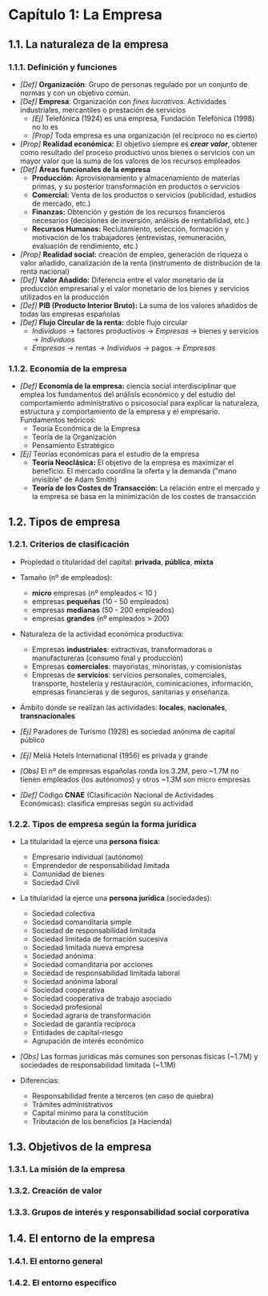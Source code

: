 # Capítulo 1: La Empresa

## 1.1. La naturaleza de la empresa

### 1.1.1. Definición y funciones

  - *[Def]* **Organización**: Grupo de personas regulado por un conjunto de normas
  y con un objetivo común.
  - *[Def]* **Empresa**: Organización con *fines lucrativos*.
  Actividades industriales, mercantiles o prestación de servicios
    - *[Ej]* Telefónica (1924) es una empresa, Fundación Telefónica (1998) no lo es
    - *[Prop]* Toda empresa es una organización (el recíproco no es cierto)
  - *[Prop]* **Realidad económica:** El objetivo siempre es ***crear valor***,
  obtener como resultado del proceso productivo unos bienes o servicios con un mayor valor que la suma de los valores de los recursos empleados
  - *[Def]* **Áreas funcionales de la empresa**
    - **Producción:** Aprovisionamiento y almacenamiento de materias primas, y su posterior transformación en productos o servicios
    - **Comercial:** Venta de los productos o servicios (publicidad, estudios de mercado, etc.)
    - **Finanzas:** Obtención y gestión de los recursos financieros necesarios (decisiones de inversión, análisis de rentabilidad, etc.)
    - **Recursos Humanos:** Reclutamiento, selección, formación y motivación de los trabajadores (entrevistas, remuneración, evaluación de rendimiento, etc.)
  - *[Prop]* **Realidad social:** creación de empleo, generación de riqueza o valor añadido, canalización de la renta (instrumento de distribución de la renta nacional)
  - *[Def]* **Valor Añadido:** Diferencia entre el valor monetario de la producción empresarial y el valor monetario de los bienes y servicios utilizados en la producción
  - *[Def]* **PIB (Producto Interior Bruto):** La suma de los valores añadidos de todas las empresas españolas
  - *[Def]* **Flujo Circular de la renta:** doble flujo circular
    - *Individuos* -> factores productivos -> *Empresas* -> bienes y servicios -> *Individuos*
    - *Empresas* -> rentas -> *Individuos* -> pagos -> *Empresas*

### 1.1.2. Economía de la empresa

  - *[Def]* **Economía de la empresa:** ciencia social interdisciplinar que emplea los fundamentos del análisis económico y del estudio del comportamiento administrativo o psicosocial para explicar la naturaleza, estructura y comportamiento de la empresa y el empresario. Fundamentos teóricos:
    - Teoría Económica de la Empresa
    - Teoría de la Organización
    - Pensamiento Estratégico
  - *[Ej]* Teorías económicas para el estudio de la empresa
    - **Teoría Neoclásica:** El objetivo de la empresa es maximizar el beneficio. El mercado coordina la oferta y la demanda ("mano invisible" de Adam Smith)
    - **Teoría de los Costes de Transacción:** La relación entre el mercado y la empresa se basa en la minimización de los costes de transacción

## 1.2. Tipos de empresa

### 1.2.1. Criterios de clasificación

  - Propiedad o titularidad del capital: **privada**, **pública**, **mixta**
  - Tamaño (nº de empleados):
    - **micro** empresas (nº empleados < 10 )
    - empresas **pequeñas** (10 - 50 empleados)
    - empresas **medianas** (50 - 200 empleados)
    - empresas **grandes** (nº empleados > 200)
  - Naturaleza de la actividad económica productiva:
    - Empresas **industriales**: extractivas, transformadoras o manufactureras (consumo final y producción)
    - Empresas **comerciales**: mayoristas, minoristas, y comisionistas
    - Empresas de **servicios**: servicios personales, comerciales, transporte, hostelería y restauración, cominicaciones, información, empresas financieras y de seguros, sanitarias y enseñanza.
  - Ámbito donde se realizan las actividades: **locales**, **nacionales**, **transnacionales**

  - *[Ej]* Paradores de Turismo (1928) es sociedad anónima de capital público
  - *[Ej]* Meliá Hotels International (1956) es privada y grande

  - *[Obs]* El nº de empresas españolas ronda los 3.2M, pero ~1.7M no tienen empleados (los autónomos) y otros ~1.3M son micro empresas

  - *[Def]* Código **CNAE** (Clasificación Nacional de Actividades Económicas): clasifica empresas según su actividad

### 1.2.2. Tipos de empresa según la forma jurídica

  - La titularidad la ejerce una **persona física**:
    - Empresario individual (autónomo)
    - Emprendedor de responsabilidad limitada
    - Comunidad de bienes
    - Sociedad Civil


  - La titularidad la ejerce una **persona jurídica** (sociedades):
    - Sociedad colectiva
    - Sociedad comanditaria simple
    - Sociedad de responsabilidad limitada
    - Sociedad limitada de formación sucesiva
    - Sociedad limitada nueva empresa
    - Sociedad anónima
    - Sociedad comanditaria por acciones
    - Sociedad de responsabilidad limitada laboral
    - Sociedad anónima laboral
    - Sociedad cooperativa
    - Sociedad cooperativa de trabajo asociado
    - Sociedad profesional
    - Sociedad agraria de transformación
    - Sociedad de garantía recíproca
    - Entidades de capital-riesgo
    - Agrupación de interés económico


  - *[Obs]* Las formas jurídicas más comunes son personas físicas (~1.7M) y sociedades de responsabilidad limitada (~1.1M)

  - Diferencias:
    - Responsabilidad frente a terceros (en caso de quiebra)
    - Trámites administrativos
    - Capital mínimo para la constitución
    - Tributación de los beneficios (a Hacienda)


## 1.3. Objetivos de la empresa

### 1.3.1. La misión de la empresa

### 1.3.2. Creación de valor

### 1.3.3. Grupos de interés y responsabilidad social corporativa

## 1.4. El entorno de la empresa

### 1.4.1. El entorno general

### 1.4.2. El entorno específico
